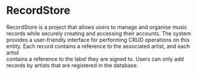 # RecordStore
RecordStore is a project that allows users to manage and organise
music records while securely creating and accessing their accounts. 
The system provides a user-friendly interface for performing 
CRUD operations on this entity. Each record contains a reference to the associated artist, and each artist  
contains a reference to the label they are signed to. Users can only add records by artists that are registered in the database.
